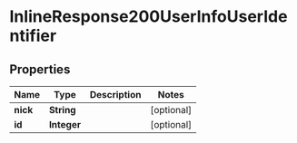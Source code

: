 
# InlineResponse200UserInfoUserIdentifier

## Properties
Name | Type | Description | Notes
------------ | ------------- | ------------- | -------------
**nick** | **String** |  |  [optional]
**id** | **Integer** |  |  [optional]



